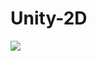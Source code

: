 # Unity-2D
<img src="https://img.shields.io/badge/C#-007396?style=flat&logo=Java&logoColor=white"/>
